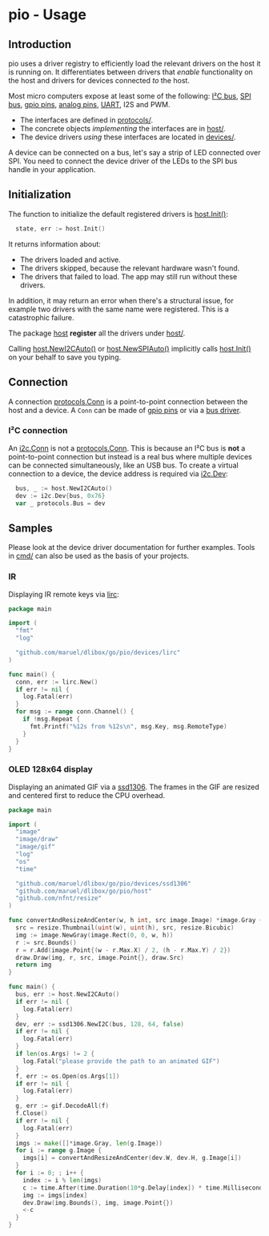 # pio - Usage


## Introduction

pio uses a driver registry to efficiently load the relevant drivers on the host
it is running on. It differentiates between drivers that _enable_ functionality
on the host and drivers for devices connected _to_ the host.

Most micro computers expose at least some of the following:
[I²C bus](https://godoc.org/github.com/maruel/dlibox/go/pio/protocols/i2c#Conn),
[SPI bus](https://godoc.org/github.com/maruel/dlibox/go/pio/protocols/spi#Conn),
[gpio
pins](https://godoc.org/github.com/maruel/dlibox/go/pio/protocols/gpio#PinIO),
[analog
pins](https://godoc.org/github.com/maruel/dlibox/go/pio/protocols/analog),
[UART](https://godoc.org/github.com/maruel/dlibox/go/pio/protocols/uart), I2S
and PWM.

* The interfaces are defined in [protocols/](protocols/).
* The concrete objects _implementing_ the interfaces are in [host/](host/).
* The device drivers _using_ these interfaces are located in
  [devices/](devices/).

A device can be connected on a bus, let's say a strip of LED connected over SPI.
You need to connect the device driver of the LEDs to the SPI bus handle in your
application.


## Initialization

The function to initialize the default registered drivers is
[host.Init()](https://godoc.org/github.com/maruel/dlibox/go/pio/host#Init):

```go
  state, err := host.Init()
```

It returns information about:

* The drivers loaded and active.
* The drivers skipped, because the relevant hardware wasn't found.
* The drivers that failed to load. The app may still run without these drivers.

In addition, it may return an error when there's a structural issue, for example
two drivers with the same name were registered. This is a catastrophic failure.

The package [host](https://godoc.org/github.com/maruel/dlibox/go/pio/host)
**register** all the drivers under [host/](host/).

Calling
[host.NewI2CAuto()](https://godoc.org/github.com/maruel/dlibox/go/pio/host#example-NewI2CAuto)
or
[host.NewSPIAuto()](https://godoc.org/github.com/maruel/dlibox/go/pio/host#NewSPIAuto)
implicitly calls
[host.Init()](https://godoc.org/github.com/maruel/dlibox/go/pio/host#Init) on
your behalf to save you typing.


## Connection

A connection
[protocols.Conn](https://godoc.org/github.com/maruel/dlibox/go/pio/protocols#Conn)
is a point-to-point connection between the host and a device. A `Conn` can be
made of [gpio
pins](https://godoc.org/github.com/maruel/dlibox/go/pio/protocols/gpio#PinIO) or
via a [bus driver](https://godoc.org/github.com/maruel/dlibox/go/pio/host).


### I²C connection

An
[i2c.Conn](https://godoc.org/github.com/maruel/dlibox/go/pio/protocols/i2c#Conn)
is not a
[protocols.Conn](https://godoc.org/github.com/maruel/dlibox/go/pio/protocols#Conn).
This is because an I²C bus is **not** a point-to-point connection but instead is
a real bus where multiple devices can be connected simultaneously, like an USB
bus. To create a virtual connection to a device, the device address is required
via
[i2c.Dev](https://godoc.org/github.com/maruel/dlibox/go/pio/protocols/i2c#Dev):

```go
  bus, _ := host.NewI2CAuto()
  dev := i2c.Dev{bus, 0x76}
  var _ protocols.Bus = dev
```


## Samples

Please look at the device driver documentation for further examples. Tools in
[cmd/](cmd/) can also be used as the basis of your projects.


### IR

Displaying IR remote keys via [lirc](http://www.lirc.org/):

```go
package main

import (
  "fmt"
  "log"

  "github.com/maruel/dlibox/go/pio/devices/lirc"
)

func main() {
  conn, err := lirc.New()
  if err != nil {
    log.Fatal(err)
  }
  for msg := range conn.Channel() {
    if !msg.Repeat {
      fmt.Printf("%12s from %12s\n", msg.Key, msg.RemoteType)
    }
  }
}
```


### OLED 128x64 display

Displaying an animated GIF via a
[ssd1306](https://godoc.org/github.com/maruel/dlibox/go/pio/devices/ssd1306).
The frames in the GIF are resized and centered first to reduce the CPU
overhead.

```go
package main

import (
  "image"
  "image/draw"
  "image/gif"
  "log"
  "os"
  "time"

  "github.com/maruel/dlibox/go/pio/devices/ssd1306"
  "github.com/maruel/dlibox/go/pio/host"
  "github.com/nfnt/resize"
)

func convertAndResizeAndCenter(w, h int, src image.Image) *image.Gray {
  src = resize.Thumbnail(uint(w), uint(h), src, resize.Bicubic)
  img := image.NewGray(image.Rect(0, 0, w, h))
  r := src.Bounds()
  r = r.Add(image.Point{(w - r.Max.X) / 2, (h - r.Max.Y) / 2})
  draw.Draw(img, r, src, image.Point{}, draw.Src)
  return img
}

func main() {
  bus, err := host.NewI2CAuto()
  if err != nil {
    log.Fatal(err)
  }
  dev, err := ssd1306.NewI2C(bus, 128, 64, false)
  if err != nil {
    log.Fatal(err)
  }
  if len(os.Args) != 2 {
    log.Fatal("please provide the path to an animated GIF")
  }
  f, err := os.Open(os.Args[1])
  if err != nil {
    log.Fatal(err)
  }
  g, err := gif.DecodeAll(f)
  f.Close()
  if err != nil {
    log.Fatal(err)
  }
  imgs := make([]*image.Gray, len(g.Image))
  for i := range g.Image {
    imgs[i] = convertAndResizeAndCenter(dev.W, dev.H, g.Image[i])
  }
  for i := 0; ; i++ {
    index := i % len(imgs)
    c := time.After(time.Duration(10*g.Delay[index]) * time.Millisecond)
    img := imgs[index]
    dev.Draw(img.Bounds(), img, image.Point{})
    <-c
  }
}
```
